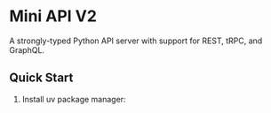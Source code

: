 # Mini API V2

A strongly-typed Python API server with support for REST, tRPC, and GraphQL.

## Quick Start

1. Install uv package manager:
